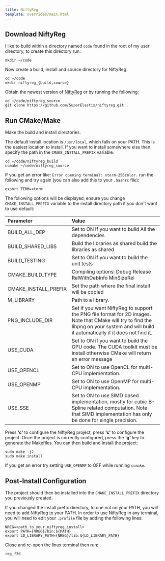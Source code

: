 ```yaml
---
title: NiftyReg
template: overrides/main.html
---
```


## Download NiftyReg

I like to build within a directory named `code` found in the root of my user directory, to create this directory run:

```console
mkdir ~/code
```

Now create a build, install and source directory for NiftyReg:

```console
cd ~/code
mkdir niftyreg_{build,source}
```

Obtain the newest version of [NiftyReg](https://sourceforge.net/projects/niftyreg/files/latest/download) or by running the following:

```console
cd ~/code/niftyreg_source
git clone https://github.com/SuperElastix/niftyreg.git .
```

## Run CMake/Make

Make the build and install directories. 

The default install location is `/usr/local`, which falls on your PATH. This is the easiest location to install. If you want to install somewhere else then specify the path in the `CMAKE_INSTALL_PREFIX` variable.

```console
cd ~/code/niftyreg_build
ccmake ~/code/niftyreg_source
```

If you get an error like: `Error opening terminal: xterm-256color.` run the following and try again (you can also add this to your `.bashrc` file):

```
export TERM=xterm
```

The following options will be displayed, ensure you change ```CMAKE_INSTALL_PREFIX``` variable to the install directory path if you don't want to use default:

| Parameter                   | Value                                   |
|:----------------------------|:----------------------------------------|
|BUILD_ALL_DEP                | Set to ON if you want to build All the dependencies |
|BUILD_SHARED_LIBS            | Build the libraries as shared build the libraries as shared |
|BUILD_TESTING                | Set to ON if you want to build the unit tests |
|CMAKE_BUILD_TYPE             | Compiling options: Debug Release RelWithDebInfo MinSizeRel |
|CMAKE_INSTALL_PREFIX         | Set the path where the final install will be copied |
|M_LIBRARY                    | Path to a library. |
|PNG_INCLUDE_DIR              | Set if you want NiftyReg to support the PNG file format for 2D images. Note that CMake will try to find the libpng on your system and will build it automatically if it does not find it. |
|USE_CUDA                     | Set to ON if you want to build the GPU code. The CUDA toolkit must be install otherwise CMake will return an error message |
|USE_OPENCL                   | Set to ON to use OpenCL for multi-CPU implementation. |
|USE_OPENMP                   | Set to ON to use OpenMP for multi-CPU implementation. |
|USE_SSE                      | Set to ON to use SIMD based implementation, mostly for cubic B-Spline related computation. Note that SIMD implementation has only be done for single precision. |

Press __'c'__ to configure the NiftyReg project, press __'c'__ to configure the project. Once the project is correctly configured, press the __'g'__ key to generate the Makefiles. You can then build and install the project:

```console
sudo make -j2
sudo make install
```

If you get an error try setting `USE_OPENMP` to OFF while running `ccmake`.

## Post-Install Configuration

The project should then be installed into the `CMAKE_INSTALL_PREFIX` directory you previously created. 

If you changed the install prefix directory, to one not on your PATH, you will need to add NiftyReg to your PATH. In order to use NiftyReg in any terminal, you will need to edit your `.profile` file by adding the following lines:

```
NREG=<path_to_your_niftyreg_install>
export PATH={NREG}/bin:${PATH}
export LD_LIBRARY_PATH={NREG}/lib:${LD_LIBRARY_PATH}
```

Close and re-open the linux terminal then run:

```console
reg_f3d
```

